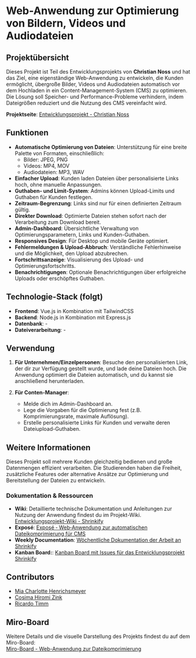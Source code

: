 # Web-Anwendung zur Optimierung von Bildern, Videos und Audiodateien

## Projektübersicht

Dieses Projekt ist Teil des Entwicklungsprojekts von **Christian Noss** und hat das Ziel, eine eigenständige Web-Anwendung zu entwickeln, die Kunden ermöglicht, übergroße Bilder, Videos und Audiodateien automatisch vor dem Hochladen in ein Content-Management-System (CMS) zu optimieren. Die Lösung soll Speicher- und Performance-Probleme verhindern, indem Dateigrößen reduziert und die Nutzung des CMS vereinfacht wird.

**Projektseite**: [Entwicklungsprojekt - Christian Noss](https://cnoss.github.io/entwicklungsprojekt/)

## Funktionen

- **Automatische Optimierung von Dateien**: Unterstützung für eine breite Palette von Formaten, einschließlich:
  - Bilder: JPEG, PNG
  - Videos: MP4, MOV
  - Audiodateien: MP3, WAV
- **Einfacher Upload**: Kunden laden Dateien über personalisierte Links hoch, ohne manuelle Anpassungen.
- **Guthaben- und Limit-System**: Admins können Upload-Limits und Guthaben für Kunden festlegen.
- **Zeitraum-Begrenzung**: Links sind nur für einen definierten Zeitraum gültig.
- **Direkter Download**: Optimierte Dateien stehen sofort nach der Verarbeitung zum Download bereit.
- **Admin-Dashboard**: Übersichtliche Verwaltung von Optimierungsparametern, Links und Kunden-Guthaben.
- **Responsives Design**: Für Desktop und mobile Geräte optimiert.
- **Fehlermeldungen & Upload-Abbruch**: Verständliche Fehlerhinweise und die Möglichkeit, den Upload abzubrechen.
- **Fortschrittsanzeige**: Visualisierung des Upload- und Optimierungsfortschritts.
- **Benachrichtigungen**: Optionale Benachrichtigungen über erfolgreiche Uploads oder erschöpftes Guthaben.

## Technologie-Stack (folgt)

- **Frontend**: Vue.js in Kombination mit TailwindCSS
- **Backend**: Node.js in Kombination mit Express.js
- **Datenbank**: -
- **Dateiverarbeitung**: -

## Verwendung

1. **Für Unternehmen/Einzelpersonen**: Besuche den personalisierten Link, der dir zur Verfügung gestellt wurde, und lade deine Dateien hoch. Die Anwendung optimiert die Dateien automatisch, und du kannst sie anschließend herunterladen.
   
2. **Für Conten-Manager**:
   - Melde dich im Admin-Dashboard an.
   - Lege die Vorgaben für die Optimierung fest (z.B. Komprimierungsrate, maximale Auflösung).
   - Erstelle personalisierte Links für Kunden und verwalte deren Dateiupload-Guthaben.

## Weitere Informationen

Dieses Projekt soll mehrere Kunden gleichzeitig bedienen und große Datenmengen effizient verarbeiten. Die Studierenden haben die Freiheit, zusätzliche Features oder alternative Ansätze zur Optimierung und Bereitstellung der Dateien zu entwickeln.

### Dokumentation & Ressourcen

- **Wiki**: Detaillierte technische Dokumentation und Anleitungen zur Nutzung der Anwendung findest du im Projekt-Wiki.  
  [Entwicklungsprojekt-Wiki - Shrinkify](https://github.com/ricardotimmr/entwicklungsprojekt-shrinkify/wiki)
- **Exposé**: [Exposé ‐ Web‐Anwendung zur automatischen Dateikomprimierung für CMS](https://github.com/ricardotimmr/entwicklungsprojekt-shrinkify/wiki/Exposé-%E2%80%90-Web%E2%80%90Anwendung-zur-automatischen-Dateikomprimierung-für-CMS)
- **Weekly Documentation**: [Wöchentliche Dokumentation der Arbeit an Shrinkify](https://github.com/ricardotimmr/entwicklungsprojekt-shrinkify/wiki/Weekly-Documentation)
- **Kanban Board:**: [Kanban Board mit Issues für das Entwicklungsprojekt Shrinkify](https://github.com/users/ricardotimmr/projects/2)

## Contributors

- [Mia Charlotte Henrichsmeyer](https://github.com/miahenri)
- [Cosima Hiromi Zink](https://github.com/cosimazink)
- [Ricardo Timm](https://github.com/ricardotimmr)

## Miro-Board

Weitere Details und die visuelle Darstellung des Projekts findest du auf dem Miro-Board:  
[Miro-Board - Web-Anwendung zur Dateikomprimierung](https://miro.com/app/board/uXjVLQGRIBo=/)
